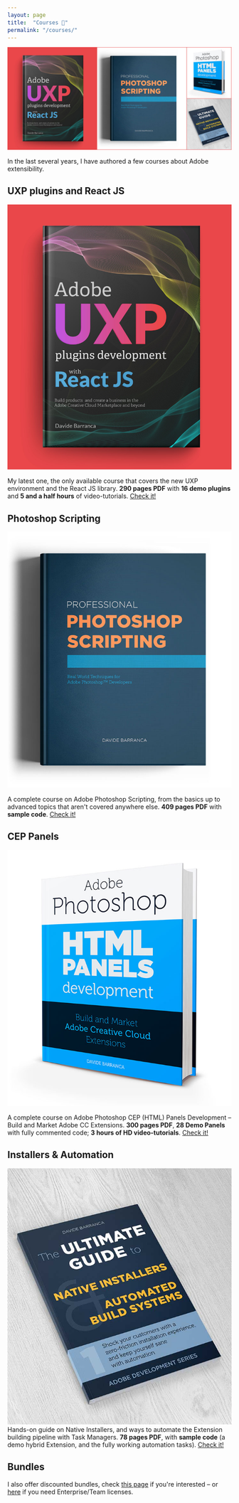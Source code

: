 ```yaml
---
layout: page
title:  "Courses 📙"
permalink: "/courses/"
---
```


![Photoshop Development courses](/assets/img/courses/newcourses.jpg)

In the last several years, I have authored a few courses about Adobe extensibility.

## UXP plugins and React JS

[![Adobe UXP plugins development with React JS](/assets/img/courses/uxpcourse.jpg)](https://www.ps-scripting.com/uxp-react.html)

My latest one, the only available course that covers the new UXP environment and the React JS library. **290 pages PDF** with **16 demo plugins** and **5 and a half hours** of video-tutorials. [Check it!](https://www.ps-scripting.com/uxp-react.html)

## Photoshop Scripting

[![Professional Photoshop Scripting](/assets/img/courses/bundles-ps@2x.jpg)](https://www.ps-scripting.com/ps-scripting.html)

A complete course on Adobe Photoshop Scripting, from the basics up to advanced topics that aren't covered anywhere else. **409 pages PDF** with **sample code**. [Check it!](https://www.ps-scripting.com)

## CEP Panels

[![Adobe Photoshop HTML Panels Development](/assets/img/courses/bundles-html@2x.jpg)](https://www.htmlpanelsbook.com/)

A complete course on Adobe Photoshop CEP (HTML) Panels Development – Build and Market Adobe CC Extensions. **300 pages PDF**, **28 Demo Panels** with fully commented code; **3 hours of HD video-tutorials**. [Check it!](https://www.htmlpanelsbook.com/)

## Installers & Automation

[![The Ultimate Guide to Native Installers and Automated Build Systems](/assets/img/courses/bundles-automation@2x.jpg)](/2018/01/ultimate-guide-native-installers-automated-build-system/)
Hands-on guide on Native Installers, and ways to automate the Extension building pipeline with Task Managers. **78 pages PDF**, with **sample code** (a demo hybrid Extension, and the fully working automation tasks). [Check it!](/2018/01/ultimate-guide-native-installers-automated-build-system/)

## Bundles

I also offer discounted bundles, check [this page](https://www.ps-scripting.com/bundles.html) if you're interested – or [here](https://www.ps-scripting.com/bundles.html#enterprise-bundles) if you need Enterprise/Team licenses.
